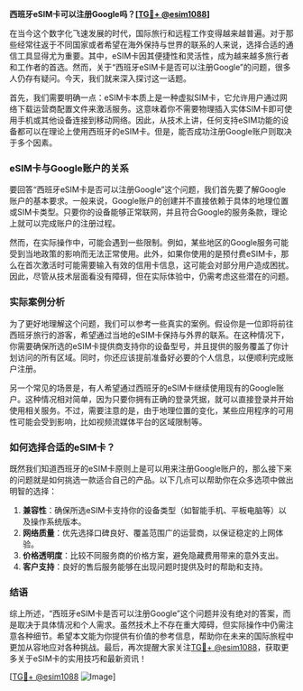 **西班牙eSIM卡可以注册Google吗？[[TG💪+ @esim1088](https://t.me/s/esim1088)]**

在当今这个数字化飞速发展的时代，国际旅行和远程工作变得越来越普遍。对于那些经常往返于不同国家或者希望在海外保持与世界的联系的人来说，选择合适的通信工具显得尤为重要。其中，eSIM卡因其便捷性和灵活性，成为越来越多旅行者和工作者的首选。然而，关于“西班牙eSIM卡是否可以注册Google”的问题，很多人仍存有疑问。今天，我们就来深入探讨这一话题。

首先，我们需要明确一点：eSIM卡本质上是一种虚拟SIM卡，它允许用户通过网络下载运营商配置文件来激活服务。这意味着你不需要物理插入实体SIM卡即可使用手机或其他设备连接到移动网络。因此，从技术上讲，任何支持eSIM功能的设备都可以在理论上使用西班牙的eSIM卡。但是，能否成功注册Google账户则取决于多个因素。

### eSIM卡与Google账户的关系

要回答“西班牙eSIM卡是否可以注册Google”这个问题，我们首先要了解Google账户的基本要求。一般来说，Google账户的创建并不直接依赖于具体的地理位置或SIM卡类型。只要你的设备能够正常联网，并且符合Google的服务条款，理论上就可以完成账户的注册过程。

然而，在实际操作中，可能会遇到一些限制。例如，某些地区的Google服务可能受到当地政策的影响而无法正常使用。此外，如果你使用的是预付费eSIM卡，那么在首次激活时可能需要输入有效的信用卡信息，这可能会对部分用户造成困扰。因此，尽管从技术层面看没有障碍，但在实际体验中，仍需考虑这些潜在的问题。

### 实际案例分析

为了更好地理解这个问题，我们可以参考一些真实的案例。假设你是一位即将前往西班牙旅行的游客，希望通过当地的eSIM卡保持与外界的联系。在这种情况下，你需要确保所选的eSIM卡提供商支持你的设备型号，并且提供的服务覆盖了你计划访问的所有区域。同时，你还应该提前准备好必要的个人信息，以便顺利完成账户注册。

另一个常见的场景是，有人希望通过西班牙的eSIM卡继续使用现有的Google账户。这种情况相对简单，因为只要你拥有正确的登录凭据，就可以直接登录并开始使用相关服务。不过，需要注意的是，由于地理位置的变化，某些应用程序的可用性可能会受到影响，比如视频流媒体平台的区域限制等。

### 如何选择合适的eSIM卡？

既然我们知道西班牙的eSIM卡原则上是可以用来注册Google账户的，那么接下来的问题就是如何挑选一款适合自己的产品。以下几点可以帮助你在众多选项中做出明智的选择：

1. **兼容性**：确保所选eSIM卡支持你的设备类型（如智能手机、平板电脑等）以及操作系统版本。
2. **网络质量**：优先选择口碑良好、覆盖范围广的运营商，以保证稳定的上网体验。
3. **价格透明度**：比较不同服务商的价格方案，避免隐藏费用带来的意外支出。
4. **客户支持**：良好的售后服务能够在出现问题时提供及时的帮助和支持。

### 结语

综上所述，“西班牙eSIM卡是否可以注册Google”这个问题并没有绝对的答案，而是取决于具体情况和个人需求。虽然技术上不存在重大障碍，但实际操作中仍需注意各种细节。希望本文能为你提供有价值的参考信息，帮助你在未来的国际旅程中更加从容地应对各种挑战。最后，再次提醒大家关注[TG💪+ @esim1088](https://t.me/s/esim1088)，获取更多关于eSIM卡的实用技巧和最新资讯！

[[TG💪+ @esim1088](https://t.me/s/esim1088) ![Image](https://i.postimg.cc/4NQfJmqS/Snipaste-2025-05-13-00-14-12.png)]